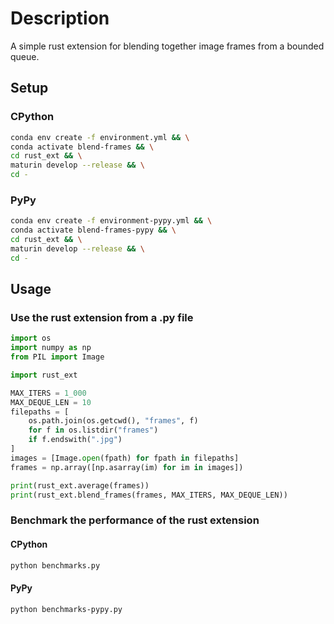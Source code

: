 # Description

A simple rust extension for blending together image frames from a bounded queue.

## Setup

### CPython

```bash
conda env create -f environment.yml && \
conda activate blend-frames && \
cd rust_ext && \
maturin develop --release && \
cd -
```

### PyPy

```bash
conda env create -f environment-pypy.yml && \
conda activate blend-frames-pypy && \
cd rust_ext && \
maturin develop --release && \
cd -
```

## Usage

### Use the rust extension from a .py file

```python
import os
import numpy as np
from PIL import Image

import rust_ext

MAX_ITERS = 1_000
MAX_DEQUE_LEN = 10
filepaths = [
    os.path.join(os.getcwd(), "frames", f)
    for f in os.listdir("frames")
    if f.endswith(".jpg")
]
images = [Image.open(fpath) for fpath in filepaths]
frames = np.array([np.asarray(im) for im in images])

print(rust_ext.average(frames))
print(rust_ext.blend_frames(frames, MAX_ITERS, MAX_DEQUE_LEN))
```

### Benchmark the performance of the rust extension

#### CPython

```bash
python benchmarks.py
```

#### PyPy

```bash
python benchmarks-pypy.py
```
